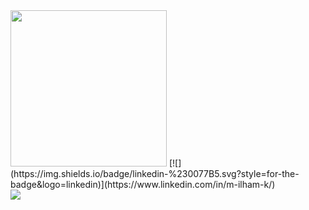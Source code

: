 <img height=250 src="https://i.ibb.co/vsQf0xm/banner-kawe.png"/>
[![](https://img.shields.io/badge/linkedin-%230077B5.svg?style=for-the-badge&logo=linkedin)](https://www.linkedin.com/in/m-ilham-k/) 
<br>
<img src="https://github-readme-streak-stats.herokuapp.com/?user=ilhamKawe"/>


